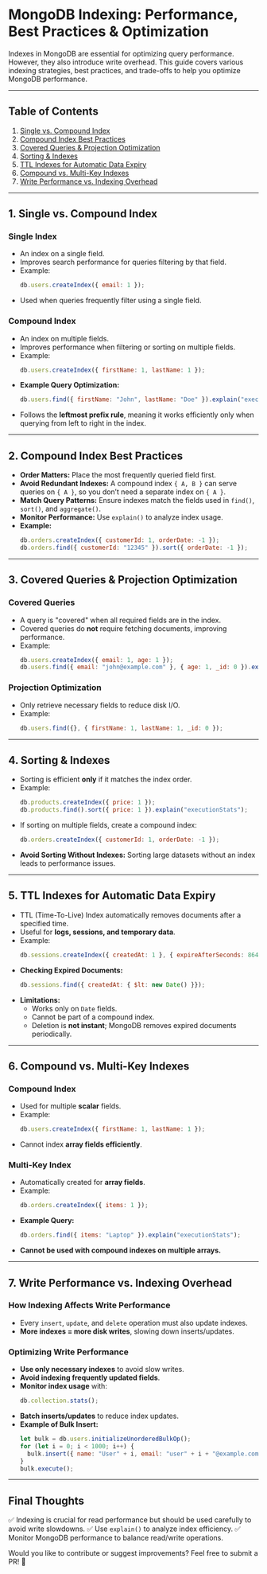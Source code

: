 # MongoDB Indexing: Performance, Best Practices & Optimization

Indexes in MongoDB are essential for optimizing query performance. However, they also introduce write overhead. This guide covers various indexing strategies, best practices, and trade-offs to help you optimize MongoDB performance.

---

## **Table of Contents**
1. [Single vs. Compound Index](#1-single-vs-compound-index)
2. [Compound Index Best Practices](#2-compound-index-best-practices)
3. [Covered Queries & Projection Optimization](#3-covered-queries--projection-optimization)
4. [Sorting & Indexes](#4-sorting--indexes)
5. [TTL Indexes for Automatic Data Expiry](#5-ttl-indexes-for-automatic-data-expiry)
6. [Compound vs. Multi-Key Indexes](#6-compound-vs-multi-key-indexes)
7. [Write Performance vs. Indexing Overhead](#7-write-performance-vs-indexing-overhead)

---

## **1. Single vs. Compound Index**

### **Single Index**
- An index on a single field.
- Improves search performance for queries filtering by that field.
- Example:
  ```js
  db.users.createIndex({ email: 1 });
  ```
- Used when queries frequently filter using a single field.

### **Compound Index**
- An index on multiple fields.
- Improves performance when filtering or sorting on multiple fields.
- Example:
  ```js
  db.users.createIndex({ firstName: 1, lastName: 1 });
  ```
- **Example Query Optimization:**
  ```js
  db.users.find({ firstName: "John", lastName: "Doe" }).explain("executionStats");
  ```
- Follows the **leftmost prefix rule**, meaning it works efficiently only when querying from left to right in the index.

---

## **2. Compound Index Best Practices**
- **Order Matters:** Place the most frequently queried field first.
- **Avoid Redundant Indexes:** A compound index `{ A, B }` can serve queries on `{ A }`, so you don’t need a separate index on `{ A }`.
- **Match Query Patterns:** Ensure indexes match the fields used in `find()`, `sort()`, and `aggregate()`.
- **Monitor Performance:** Use `explain()` to analyze index usage.
- **Example:**
  ```js
  db.orders.createIndex({ customerId: 1, orderDate: -1 });
  db.orders.find({ customerId: "12345" }).sort({ orderDate: -1 });
  ```

---

## **3. Covered Queries & Projection Optimization**

### **Covered Queries**
- A query is "covered" when all required fields are in the index.
- Covered queries do **not** require fetching documents, improving performance.
- Example:
  ```js
  db.users.createIndex({ email: 1, age: 1 });
  db.users.find({ email: "john@example.com" }, { age: 1, _id: 0 }).explain("executionStats");
  ```

### **Projection Optimization**
- Only retrieve necessary fields to reduce disk I/O.
- Example:
  ```js
  db.users.find({}, { firstName: 1, lastName: 1, _id: 0 });
  ```

---

## **4. Sorting & Indexes**
- Sorting is efficient **only** if it matches the index order.
- Example:
  ```js
  db.products.createIndex({ price: 1 });
  db.products.find().sort({ price: 1 }).explain("executionStats");
  ```
- If sorting on multiple fields, create a compound index:
  ```js
  db.orders.createIndex({ customerId: 1, orderDate: -1 });
  ```
- **Avoid Sorting Without Indexes:** Sorting large datasets without an index leads to performance issues.

---

## **5. TTL Indexes for Automatic Data Expiry**
- TTL (Time-To-Live) Index automatically removes documents after a specified time.
- Useful for **logs, sessions, and temporary data**.
- Example:
  ```js
  db.sessions.createIndex({ createdAt: 1 }, { expireAfterSeconds: 86400 });
  ```
- **Checking Expired Documents:**
  ```js
  db.sessions.find({ createdAt: { $lt: new Date() }});
  ```
- **Limitations:**
  - Works only on `Date` fields.
  - Cannot be part of a compound index.
  - Deletion is **not instant**; MongoDB removes expired documents periodically.

---

## **6. Compound vs. Multi-Key Indexes**

### **Compound Index**
- Used for multiple **scalar** fields.
- Example:
  ```js
  db.users.createIndex({ firstName: 1, lastName: 1 });
  ```
- Cannot index **array fields efficiently**.

### **Multi-Key Index**
- Automatically created for **array fields**.
- Example:
  ```js
  db.orders.createIndex({ items: 1 });
  ```
- **Example Query:**
  ```js
  db.orders.find({ items: "Laptop" }).explain("executionStats");
  ```
- **Cannot be used with compound indexes on multiple arrays.**

---

## **7. Write Performance vs. Indexing Overhead**

### **How Indexing Affects Write Performance**
- Every `insert`, `update`, and `delete` operation must also update indexes.
- **More indexes = more disk writes**, slowing down inserts/updates.

### **Optimizing Write Performance**
- **Use only necessary indexes** to avoid slow writes.
- **Avoid indexing frequently updated fields**.
- **Monitor index usage** with:
  ```js
  db.collection.stats();
  ```
- **Batch inserts/updates** to reduce index updates.
- **Example of Bulk Insert:**
  ```js
  let bulk = db.users.initializeUnorderedBulkOp();
  for (let i = 0; i < 1000; i++) {
    bulk.insert({ name: "User" + i, email: "user" + i + "@example.com" });
  }
  bulk.execute();
  ```

---

## **Final Thoughts**
✅ Indexing is crucial for read performance but should be used carefully to avoid write slowdowns.
✅ Use `explain()` to analyze index efficiency.
✅ Monitor MongoDB performance to balance read/write operations.

Would you like to contribute or suggest improvements? Feel free to submit a PR! 🚀
